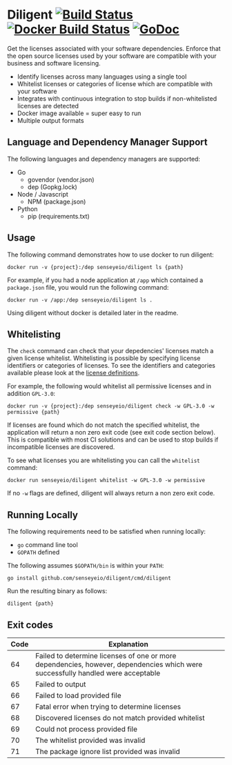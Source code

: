 # Diligent [![Build Status](https://travis-ci.org/senseyeio/diligent.svg?branch=master)](https://travis-ci.org/senseyeio/diligent) [![Docker Build Status](https://img.shields.io/docker/build/senseyeio/diligent.svg)](https://hub.docker.com/r/senseyeio/diligent/) [![GoDoc](https://godoc.org/github.com/senseyeio/diligent?status.svg)](https://godoc.org/github.com/senseyeio/diligent)

Get the licenses associated with your software dependencies. Enforce that the open source licenses used by your software are compatible with your business and software licensing.

 - Identify licenses across many languages using a single tool
 - Whitelist licenses or categories of license which are compatible with your software
 - Integrates with continuous integration to stop builds if non-whitelisted licenses are detected
 - Docker image available = super easy to run
 - Multiple output formats

## Language and Dependency Manager Support

The following languages and dependency managers are supported:

 - Go
   - govendor (vendor.json)
   - dep (Gopkg.lock)
 - Node / Javascript
   - NPM (package.json)
 - Python
   - pip (requirements.txt)

## Usage
The following command demonstrates how to use docker to run diligent:
```
docker run -v {project}:/dep senseyeio/diligent ls {path}
```
For example, if you had a node application at `/app` which contained a `package.json` file, you would run the following command:
```
docker run -v /app:/dep senseyeio/diligent ls .
```
Using diligent without docker is detailed later in the readme.

## Whitelisting

The `check` command can check that your depedencies' licenses match a given license whitelist.
Whitelisting is possible by specifying license identifiers or categories of licenses.
To see the identifiers and categories available please look at the [license definitions](https://github.com/senseyeio/diligent/blob/master/license.go).

For example, the following would whitelist all permissive licenses and in addition `GPL-3.0`:
```
docker run -v {project}:/dep senseyeio/diligent check -w GPL-3.0 -w permissive {path}
```

If licenses are found which do not match the specified whitelist, the application will return a non zero exit code (see exit code section below).
This is compatible with most CI solutions and can be used to stop builds if incompatible licenses are discovered.

To see what licenses you are whitelisting you can call the `whitelist` command:
```
docker run senseyeio/diligent whitelist -w GPL-3.0 -w permissive
```

If no `-w` flags are defined, diligent will always return a non zero exit code.

## Running Locally

The following requirements need to be satisfied when running locally:
 - `go` command line tool
 - `GOPATH` defined

The following assumes `$GOPATH/bin` is within your `PATH`:
```
go install github.com/senseyeio/diligent/cmd/diligent
```

Run the resulting binary as follows:
```
diligent {path}
```

## Exit codes

|Code|Explanation|
| ------------- | ------------- |
| 64  | Failed to determine licenses of one or more dependencies, however, dependencies which were successfully handled were acceptable  |
| 65  | Failed to output  |
| 66  | Failed to load provided file  |
| 67  | Fatal error when trying to determine licenses  |
| 68  | Discovered licenses do not match provided whitelist  |
| 69  | Could not process provided file  |
| 70  | The whitelist provided was invalid  |
| 71  | The package ignore list provided was invalid  |
